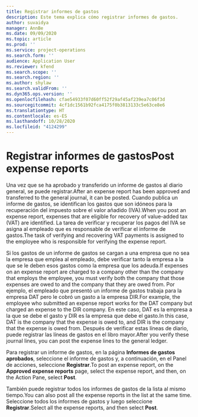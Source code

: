 ```yaml
---
title: Registrar informes de gastos
description: Este tema explica cómo registrar informes de gastos.
author: suvaidya
manager: AnnBe
ms.date: 09/09/2020
ms.topic: article
ms.prod: ''
ms.service: project-operations
ms.search.form: ''
audience: Application User
ms.reviewer: kfend
ms.search.scope: ''
ms.search.region: ''
ms.author: shylaw
ms.search.validFrom: ''
ms.dyn365.ops.version: ''
ms.openlocfilehash: cfae54933f07d60ff52f29af45af239ea7c06f3d
ms.sourcegitcommit: 4cf1dc1561b92fca4175f0b3813133c5e63ce8e6
ms.translationtype: HT
ms.contentlocale: es-ES
ms.lasthandoff: 10/28/2020
ms.locfileid: "4124299"
---
```

# <a name="post-expense-reports"></a><span data-ttu-id="ad8e5-103">Registrar informes de gastos</span><span class="sxs-lookup"><span data-stu-id="ad8e5-103">Post expense reports</span></span>

<span data-ttu-id="ad8e5-104">Una vez que se ha aprobado y transferido un informe de gastos al diario general, se puede registrar.</span><span class="sxs-lookup"><span data-stu-id="ad8e5-104">After an expense report has been approved and transferred to the general journal, it can be posted.</span></span> <span data-ttu-id="ad8e5-105">Cuando publica un informe de gastos, se identifican los gastos que son idóneos para la recuperación del impuesto sobre el valor añadido (IVA).</span><span class="sxs-lookup"><span data-stu-id="ad8e5-105">When you post an expense report, expenses that are eligible for recovery of value-added tax (VAT) are identified.</span></span> <span data-ttu-id="ad8e5-106">La tarea de verificar y recuperar los pagos del IVA se asigna al empleado que es responsable de verificar el informe de gastos.</span><span class="sxs-lookup"><span data-stu-id="ad8e5-106">The task of verifying and recovering VAT payments is assigned to the employee who is responsible for verifying the expense report.</span></span>

<span data-ttu-id="ad8e5-107">Si los gastos de un informe de gastos se cargan a una empresa que no sea la empresa que emplea al empleado, debe verificar tanto la empresa a la que se le deben esos gastos como la empresa que los adeuda.</span><span class="sxs-lookup"><span data-stu-id="ad8e5-107">If expenses on an expense report are charged to a company other than the company that employs the employee, you must verify both the company that those expenses are owed to and the company that they are owed from.</span></span> <span data-ttu-id="ad8e5-108">Por ejemplo, el empleado que presentó un informe de gastos trabaja para la empresa DAT pero le cobró un gasto a la empresa DIR.</span><span class="sxs-lookup"><span data-stu-id="ad8e5-108">For example, the employee who submitted an expense report works for the DAT company but charged an expense to the DIR company.</span></span> <span data-ttu-id="ad8e5-109">En este caso, DAT es la empresa a la que se debe el gasto y DIR es la empresa que debe el gasto.</span><span class="sxs-lookup"><span data-stu-id="ad8e5-109">In this case, DAT is the company that the expense is owed to, and DIR is the company that the expense is owed from.</span></span> <span data-ttu-id="ad8e5-110">Después de verificar estas líneas de diario, puede registrar las líneas de gastos en el libro mayor.</span><span class="sxs-lookup"><span data-stu-id="ad8e5-110">After you verify these journal lines, you can post the expense lines to the general ledger.</span></span>

<span data-ttu-id="ad8e5-111">Para registrar un informe de gastos, en la página **Informes de gastos aprobados**, seleccione el informe de gastos y, a continuación, en el Panel de acciones, seleccione **Registrar**.</span><span class="sxs-lookup"><span data-stu-id="ad8e5-111">To post an expense report, on the **Approved expense reports** page, select the expense report, and then, on the Action Pane, select **Post**.</span></span>

<span data-ttu-id="ad8e5-112">También puede registrar todos los informes de gastos de la lista al mismo tiempo.</span><span class="sxs-lookup"><span data-stu-id="ad8e5-112">You can also post all the expense reports in the list at the same time.</span></span> <span data-ttu-id="ad8e5-113">Seleccione todos los informes de gastos y luego seleccione **Registrar**.</span><span class="sxs-lookup"><span data-stu-id="ad8e5-113">Select all the expense reports, and then select **Post**.</span></span>
